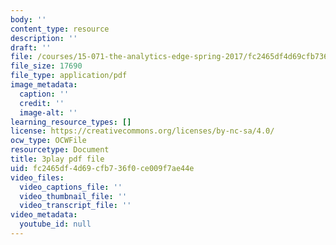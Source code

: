 ```yaml
---
body: ''
content_type: resource
description: ''
draft: ''
file: /courses/15-071-the-analytics-edge-spring-2017/fc2465df4d69cfb736f0ce009f7ae44e_9i1sOSIccgw.pdf
file_size: 17690
file_type: application/pdf
image_metadata:
  caption: ''
  credit: ''
  image-alt: ''
learning_resource_types: []
license: https://creativecommons.org/licenses/by-nc-sa/4.0/
ocw_type: OCWFile
resourcetype: Document
title: 3play pdf file
uid: fc2465df-4d69-cfb7-36f0-ce009f7ae44e
video_files:
  video_captions_file: ''
  video_thumbnail_file: ''
  video_transcript_file: ''
video_metadata:
  youtube_id: null
---
```

